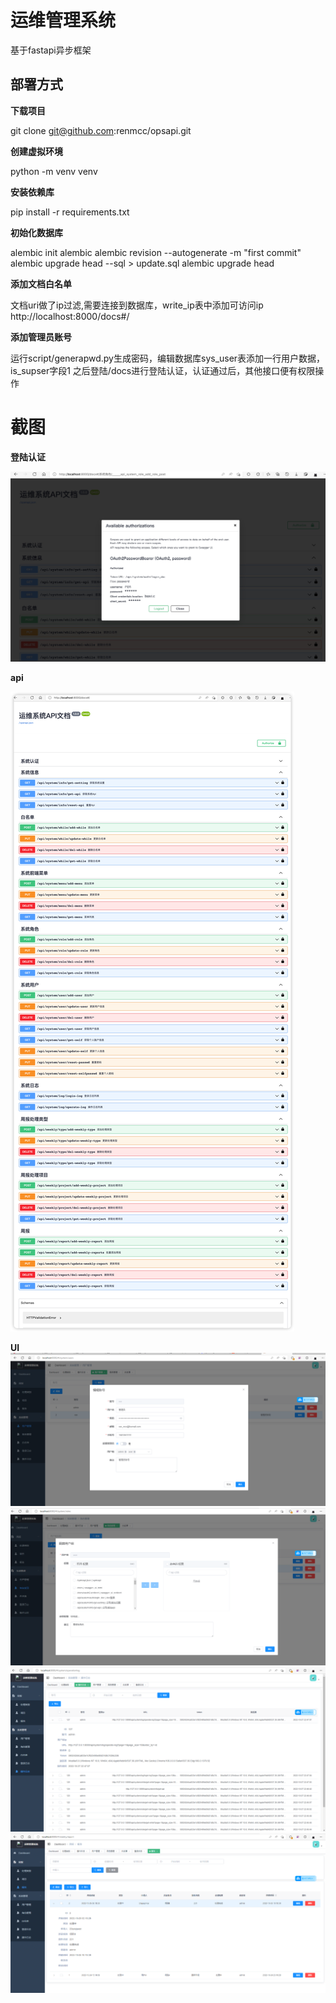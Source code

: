# 运维管理系统
基于fastapi异步框架
## 部署方式
**下载项目**

git clone git@github.com:renmcc/opsapi.git

**创建虚拟环境**

python -m venv venv

**安装依赖库**

pip install -r requirements.txt

**初始化数据库**

alembic init alembic
alembic revision --autogenerate -m "first commit"
alembic upgrade head --sql > update.sql
alembic upgrade head

**添加文档白名单**

文档uri做了ip过滤,需要连接到数据库，write_ip表中添加可访问ip
http://localhost:8000/docs#/

**添加管理员账号**

运行script/generapwd.py生成密码，编辑数据库sys_user表添加一行用户数据，is_supser字段1
之后登陆/docs进行登陆认证，认证通过后，其他接口便有权限操作

# 截图
**登陆认证**

![alt 属性文本](img/auth.png)

**api**

![alt 属性文本](img/docs.png)

**UI**
![alt 属性文本](img/2022-10-27-224611.png)
![alt 属性文本](img/2022-10-27-224652.png)
![alt 属性文本](img/2022-10-27-224718.png)
![alt 属性文本](img/2022-10-27-224758.png)